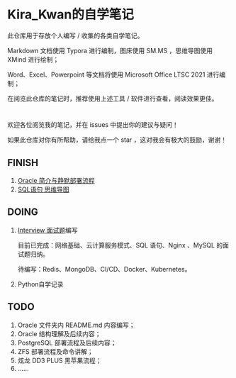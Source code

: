 # Kira_Kwan的自学笔记

此仓库用于存放个人编写 / 收集的各类自学笔记。

Markdown 文档使用 Typora 进行编制，图床使用 SM.MS ，思维导图使用 XMind 进行绘制；

Word、Excel、Powerpoint 等文档将使用 Microsoft Office LTSC 2021 进行编制；

在阅览此仓库的笔记时，推荐使用上述工具 / 软件进行查看，阅读效果更佳。

<h1></h1>



欢迎各位阅览我的笔记，并在 issues 中提出你的建议与疑问！

如果此仓库对你有所帮助，请给我点一个 star ，这对我会有极大的鼓励，谢谢！



## FINISH

1. [Oracle 简介与静默部署流程](https://github.com/C-Joe1/learn-by-myself/blob/main/Oracle/1.%20Oracle%E7%AE%80%E4%BB%8B%E4%B8%8E%E9%9D%99%E9%BB%98%E9%83%A8%E7%BD%B2.md)
1. [SQL语句 思维导图](https://github.com/C-Joe1/learn-by-myself/blob/main/SQL/SQL.png)

## DOING

1. [Interview 面试题](https://github.com/C-Joe1/learn-by-myself/blob/main/%E8%87%AA%E7%94%A8%E8%BF%90%E7%BB%B4%E9%9D%A2%E8%AF%95%E9%A2%98.md)编写

   目前已完成：网络基础、云计算服务模式、SQL 语句、Nginx 、MySQL 的面试题归纳。

   待编写：Redis、MongoDB、CI/CD、Docker、Kubernetes。
   
2. Python自学记录

## TODO

1. Oracle 文件夹内 README.md 内容编写；
2. Oracle 结构理解及后续内容；
3. PostgreSQL 部署流程及后续内容；
4. ZFS 部署流程及命令讲解；
5. 炫龙 DD3 PLUS 黑苹果流程；
6. ……